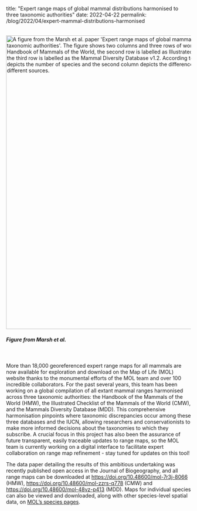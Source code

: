 title: "Expert range maps of global mammal distributions harmonised to three taxonomic authorities"
date: 2022-04-22
permalink: /blog/2022/04/expert-mammal-distributions-harmonised

<br />

<div class="row padded">
    <div class="col-md-12 padded">
        <img class="center-block" alt="A figure from the Marsh et al. paper 'Expert range maps of global mammal distributions harmonised to three taxonomic authorities'. The figure shows two columns and three rows of world maps. The first row is labelled as the Handbook of Mammals of the World, the second row is labelled as Illustrated Checklist of Mammals of the World, and the third row is labelled as the Mammal Diversity Database v1.2. According to the figure legends, the first column depicts the number of species and the second column depicts the difference in the number of species between the different sources." src="/content_static/blog/2022-04-22/mammals.png" width="800px" />
        <div class="caption centered"><h5><em>Figure from Marsh et al.</em></h5></div>
    </div>
</div>


<br />

More than 18,000 georeferenced expert range maps for all mammals are now available for exploration and download on the Map of Life (MOL) website thanks to the monumental efforts of the MOL team and over 100 incredible collaborators. For the past several years, this team has been working on a global compilation of all extant mammal ranges harmonised across three taxonomic authorities: the Handbook of the Mammals of the World (HMW), the Illustrated Checklist of the Mammals of the World (CMW), and the Mammals Diversity Database (MDD). This comprehensive harmonisation pinpoints where taxonomic discrepancies occur among these three databases and the IUCN, allowing researchers and conservationists to make more informed decisions about the taxonomies to which they subscribe. A crucial focus in this project has also been the assurance of future transparent, easily traceable updates to range maps, so the MOL team is currently working on a digital interface to facilitate expert collaboration on range map refinement - stay tuned for updates on this tool!

The data paper detailing the results of this ambitious undertaking was recently published open access in the Journal of Biogeography, and all range maps can be downloaded at https://doi.org/10.48600/mol-7r3j-8066 (HMW), https://doi.org/10.48600/mol-zzrs-q778 (CMW) and https://doi.org/10.48600/mol-48vz-p413 (MDD). Maps for individual species can also be viewed and downloaded, along with other species-level spatial data, on [MOL’s species pages](https://mol.org/species).